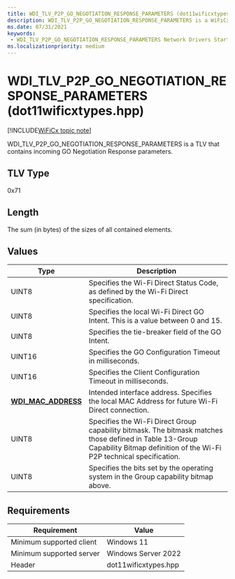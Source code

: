 ```yaml
---
title: WDI_TLV_P2P_GO_NEGOTIATION_RESPONSE_PARAMETERS (dot11wificxtypes.hpp)
description: WDI_TLV_P2P_GO_NEGOTIATION_RESPONSE_PARAMETERS is a WiFiCx TLV that contains incoming GO Negotiation Response parameters.
ms.date: 07/31/2021
keywords:
 - WDI_TLV_P2P_GO_NEGOTIATION_RESPONSE_PARAMETERS Network Drivers Starting with Windows Vista
ms.localizationpriority: medium
---
```


# WDI\_TLV\_P2P\_GO\_NEGOTIATION\_RESPONSE\_PARAMETERS (dot11wificxtypes.hpp)

[!INCLUDE[WiFiCx topic note](../includes/wificx-version-warning.md)]


WDI\_TLV\_P2P\_GO\_NEGOTIATION\_RESPONSE\_PARAMETERS is a TLV that contains incoming GO Negotiation Response parameters.

## TLV Type


0x71

## Length


The sum (in bytes) of the sizes of all contained elements.

## Values


| Type                                              | Description                                                                                                                                                                     |
|---------------------------------------------------|---------------------------------------------------------------------------------------------------------------------------------------------------------------------------------|
| UINT8                                             | Specifies the Wi-Fi Direct Status Code, as defined by the Wi-Fi Direct specification.                                                                                           |
| UINT8                                             | Specifies the local Wi-Fi Direct GO Intent. This is a value between 0 and 15.                                                                                                   |
| UINT8                                             | Specifies the tie-breaker field of the GO Intent.                                                                                                                               |
| UINT16                                            | Specifies the GO Configuration Timeout in milliseconds.                                                                                                                         |
| UINT16                                            | Specifies the Client Configuration Timeout in milliseconds.                                                                                                                     |
| [**WDI\_MAC\_ADDRESS**](/windows-hardware/drivers/ddi/dot11wificxintf/ns-dot11wificxintf-wdi_mac_address) | Intended interface address. Specifies the local MAC Address for future Wi-Fi Direct connection.                                                                                 |
| UINT8                                             | Specifies the Wi-Fi Direct Group capability bitmask. The bitmask matches those defined in Table 13-Group Capability Bitmap definition of the Wi-Fi P2P technical specification. |
| UINT8                                             | Specifies the bits set by the operating system in the Group capability bitmap above.                                                                                            |

 

## Requirements

|Requirement|Value|
|--- |--- |
|Minimum supported client|Windows 11|
|Minimum supported server|Windows Server 2022|
|Header|dot11wificxtypes.hpp|

 

